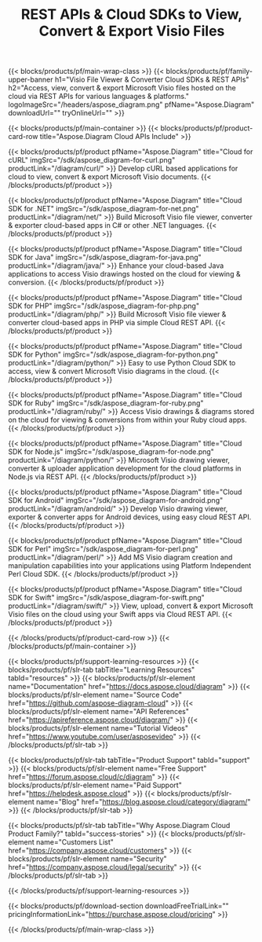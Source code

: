 ﻿---
title: REST APIs & Cloud SDKs to View, Convert & Export Visio Files 
description: Access, view, convert & export Microsoft Visio files hosted on the cloud via REST APIs for various languages & platforms
weight: 10
url: /family
---

{{< blocks/products/pf/main-wrap-class >}}
{{< blocks/products/pf/family-upper-banner h1="Visio File Viewer & Converter Cloud SDKs & REST APIs" h2="Access, view, convert & export Microsoft Visio files hosted on the cloud via REST APIs for various languages & platforms." logoImageSrc="/headers/aspose_diagram.png" pfName="Aspose.Diagram" downloadUrl="" tryOnlineUrl="" >}}

{{< blocks/products/pf/main-container >}}
{{< blocks/products/pf/product-card-row title="Aspose.Diagram Cloud APIs Include" >}}

{{< blocks/products/pf/product pfName="Aspose.Diagram" title="Cloud for cURL" imgSrc="/sdk/aspose_diagram-for-curl.png" productLink="/diagram/curl/" >}}
Develop cURL based applications for cloud to view, convert & export Microsoft Visio documents.
{{< /blocks/products/pf/product >}}

{{< blocks/products/pf/product pfName="Aspose.Diagram" title="Cloud SDK for .NET" imgSrc="/sdk/aspose_diagram-for-net.png" productLink="/diagram/net/" >}}
Build Microsoft Visio file viewer, converter & exporter cloud-based apps in C# or other .NET languages.
{{< /blocks/products/pf/product >}}

{{< blocks/products/pf/product pfName="Aspose.Diagram" title="Cloud SDK for Java" imgSrc="/sdk/aspose_diagram-for-java.png" productLink="/diagram/java/" >}}
Enhance your cloud-based Java applications to access Visio drawings hosted on the cloud for viewing & conversion.
{{< /blocks/products/pf/product >}}

{{< blocks/products/pf/product pfName="Aspose.Diagram" title="Cloud SDK for PHP" imgSrc="/sdk/aspose_diagram-for-php.png" productLink="/diagram/php/" >}}
Build Microsoft Visio file viewer & converter cloud-based apps in PHP via simple Cloud REST API.
{{< /blocks/products/pf/product >}}

{{< blocks/products/pf/product pfName="Aspose.Diagram" title="Cloud SDK for Python" imgSrc="/sdk/aspose_diagram-for-python.png" productLink="/diagram/python/" >}}
Easy to use Python Cloud SDK to access, view & convert Microsoft Visio diagrams in the cloud.
{{< /blocks/products/pf/product >}}

{{< blocks/products/pf/product pfName="Aspose.Diagram" title="Cloud SDK for Ruby" imgSrc="/sdk/aspose_diagram-for-ruby.png" productLink="/diagram/ruby/" >}}
Access Visio drawings & diagrams stored on the cloud for viewing & conversions from within your Ruby cloud apps.
{{< /blocks/products/pf/product >}}

{{< blocks/products/pf/product pfName="Aspose.Diagram" title="Cloud SDK for Node.js" imgSrc="/sdk/aspose_diagram-for-node.png" productLink="/diagram/python/" >}}
Microsoft Visio drawing viewer, converter & uploader application development for the cloud platforms in Node.js via REST API.
{{< /blocks/products/pf/product >}}

{{< blocks/products/pf/product pfName="Aspose.Diagram" title="Cloud SDK for Android" imgSrc="/sdk/aspose_diagram-for-android.png" productLink="/diagram/android/" >}}
Develop Visio drawing viewer, exporter & converter apps for Android devices, using easy cloud REST API.
{{< /blocks/products/pf/product >}}

{{< blocks/products/pf/product pfName="Aspose.Diagram" title="Cloud SDK for Perl" imgSrc="/sdk/aspose_diagram-for-perl.png" productLink="/diagram/perl/" >}}
Add MS Visio diagram creation and manipulation capabilities into your applications using Platform Independent Perl Cloud SDK.
{{< /blocks/products/pf/product >}}

{{< blocks/products/pf/product pfName="Aspose.Diagram" title="Cloud SDK for Swift" imgSrc="/sdk/aspose_diagram-for-swift.png" productLink="/diagram/swift/" >}}
View, upload, convert & export Microsoft Visio files on the cloud using your Swift apps via Cloud REST API.
{{< /blocks/products/pf/product >}}

{{< /blocks/products/pf/product-card-row >}}
{{< /blocks/products/pf/main-container >}}

{{< blocks/products/pf/support-learning-resources >}}
{{< blocks/products/pf/slr-tab tabTitle="Learning Resources" tabId="resources" >}}
{{< blocks/products/pf/slr-element name="Documentation" href="https://docs.aspose.cloud/diagram" >}}
{{< blocks/products/pf/slr-element name="Source Code" href="https://github.com/aspose-diagram-cloud" >}}
{{< blocks/products/pf/slr-element name="API References" href="https://apireference.aspose.cloud/diagram/" >}}
{{< blocks/products/pf/slr-element name="Tutorial Videos" href="https://www.youtube.com/user/asposevideo" >}}
{{< /blocks/products/pf/slr-tab >}}

{{< blocks/products/pf/slr-tab tabTitle="Product Support" tabId="support" >}}
{{< blocks/products/pf/slr-element name="Free Support" href="https://forum.aspose.cloud/c/diagram" >}}
{{< blocks/products/pf/slr-element name="Paid Support" href="https://helpdesk.aspose.cloud" >}}
{{< blocks/products/pf/slr-element name="Blog" href="https://blog.aspose.cloud/category/diagram/" >}}
{{< /blocks/products/pf/slr-tab >}}

{{< blocks/products/pf/slr-tab tabTitle="Why Aspose.Diagram Cloud Product Family?" tabId="success-stories" >}}
{{< blocks/products/pf/slr-element name="Customers List" href="https://company.aspose.cloud/customers" >}}
{{< blocks/products/pf/slr-element name="Security" href="https://company.aspose.cloud/legal/security" >}}
{{< /blocks/products/pf/slr-tab >}}

{{< /blocks/products/pf/support-learning-resources >}}

{{< blocks/products/pf/download-section downloadFreeTrialLink="" pricingInformationLink="https://purchase.aspose.cloud/pricing" >}}

{{< /blocks/products/pf/main-wrap-class >}}
